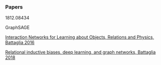 ### Papers
1812.08434

GraphSAGE 

[Interaction Networks for Learning about Objects, Relations and Physics, Battaglia 2016](https://arxiv.org/abs/1612.00222)

[Relational inductive biases, deep learning, and graph networks, Battaglia 2018](https://arxiv.org/abs/1806.01261)

